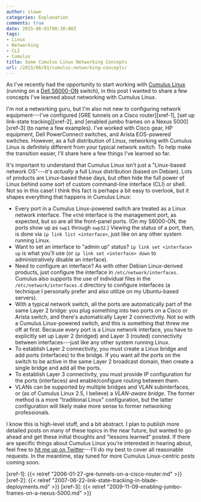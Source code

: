 ```yaml
---
author: slowe
categories: Explanation
comments: true
date: 2015-06-01T08:30:00Z
tags:
- Linux
- Networking
- CLI
- Cumulus
title: Some Cumulus Linux Networking Concepts
url: /2015/06/01/cumulus-networking-concepts/
---
```


As I've recently had the opportunity to start working with [Cumulus Linux][link-1] (running on a [Dell S6000-ON][link-2] switch), in this post I wanted to share a few concepts I've learned about networking with Cumulus Linux.

I'm not a networking guru, but I'm also not new to configuring network equipment---I've configured [GRE tunnels on a Cisco router][xref-1], [set up link-state tracking][xref-2], and [enabled jumbo frames on a Nexus 5000][xref-3] (to name a few examples). I've worked with Cisco gear, HP equipment, Dell PowerConnect switches, and Arista EOS-powered switches. However, as a full distribution of Linux, networking with Cumulus Linux is definitely different from your typical network switch. To help make the transition easier, I'll share here a few things I've learned so far.

It's important to understand that Cumulus Linux isn't just a "Linux-based network OS"---it's _actually_ a full Linux distribution (based on Debian). Lots of products are Linux-based these days, but often hide the full power of Linux behind some sort of custom command-line interface (CLI) or shell. Not so in this case! I think this fact is perhaps a bit easy to overlook, but it shapes everything that happens in Cumulus Linux:

* Every port in a Cumulus Linux-powered switch are treated as a Linux network interface. The `eth0` interface is the management port, as expected, but so are all the front-panel ports. (On my S6000-ON, the ports show up as `swp1` through `swp32`.) Viewing the status of a port, then, is done via `ip link list <interface>`, just like on any other system running Linux.
* Want to set an interface to "admin up" status? `ip link set <interface> up` is what you'll use (or `ip link set <interface> down` to administratively disable an interface).
* Need to configure an interface? As with other Debian Linux-derived products, just configure the interface in `/etc/network/interfaces`. Cumulus also supports the use of individual files in the `/etc/network/interfaces.d` directory to configure interfaces (a technique I personally prefer and also utilize on my Ubuntu-based servers).
* With a typical network switch, all the ports are automatically part of the same Layer 2 bridge: you plug something into two ports on a Cisco or Arista switch, and there's automatically Layer 2 connectivity. Not so with a Cumulus Linux-powered switch, and this is something that threw me off at first. Because every port is a Linux network interface, you have to explicitly set up Layer 2 (bridged) and Layer 3 (routed) connectivity between interfaces---just like any other system running Linux.
* To establish Layer 2 connectivity, you must create a Linux bridge and add ports (interfaces) to the bridge. If you want all the ports on the switch to be active in the same Layer 2 broadcast domain, then create a single bridge and add all the ports.
* To establish Layer 3 connectivity, you must provide IP configuration for the ports (interfaces) and enable/configure routing between them.
* VLANs can be supported by multiple bridges and VLAN subinterfaces, or (as of Cumulus Linux 2.5, I believe) a _VLAN-aware bridge_. The former method is a more "traditional Linux" configuration, but the latter configuration will likely make more sense to former networking professionals.

I know this is high-level stuff, and a bit abstract. I plan to publish more detailed posts on many of these topics in the near future, but wanted to go ahead and get these initial thoughts and "lessons learned" posted. If there are specific things about Cumulus Linux you're interested in hearing about, feel free to [hit me up on Twitter][link-3]---I'll do my best to cover all reasonable requests. In the meantime, stay tuned for more Cumulus Linux-centric posts coming soon.

[link-1]: http://cumulusnetworks.com
[link-2]: http://www.dell.com/us/business/p/open-networking-switches/pd
[link-3]: https://twitter.com/scott_lowe
[xref-1]: {{< relref "2006-01-27-gre-tunnels-on-a-cisco-router.md" >}}
[xref-2]: {{< relref "2007-06-22-link-state-tracking-in-blade-deployments.md" >}}
[xref-3]: {{< relref "2009-11-09-enabling-jumbo-frames-on-a-nexus-5000.md" >}}
